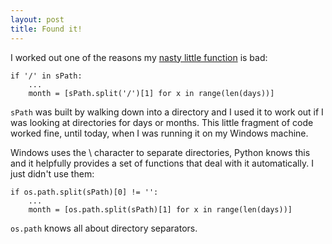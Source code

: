 ```yaml
---
layout: post
title: Found it!
---
```


I worked out one of the reasons my [nasty little function](http://subdimension.co.uk/2012/04/20/New_Project_pyDimension.html) is bad:

    if '/' in sPath:
        ...
        month = [sPath.split('/')[1] for x in range(len(days))]

`sPath` was built by walking down into a directory and I used it to work out if I was looking at directories for days or months. This little fragment of code worked fine, until today, when I was running it on my Windows machine.

Windows uses the \ character to separate directories, Python knows this and it helpfully provides a set of functions that deal with it automatically. I just didn't use them:

    if os.path.split(sPath)[0] != '':
        ...
        month = [os.path.split(sPath)[1] for x in range(len(days))]

`os.path` knows all about directory separators.